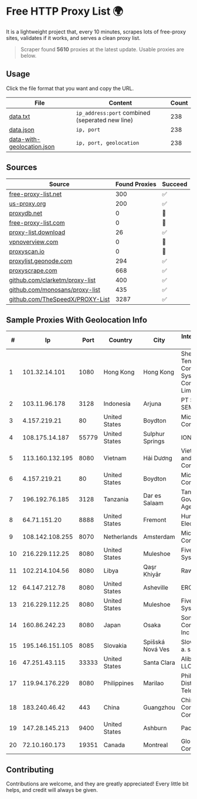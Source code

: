 
# Free HTTP Proxy List 🌍

It is a lightweight project that, every 10 minutes, scrapes lots of free-proxy sites, validates if it works, and serves a clean proxy list.


> Scraper found **5610** proxies at the latest update. Usable proxies are below.

## Usage

Click the file format that you want and copy the URL.


|File|Content|Count|
|----|-------|-----|
|[data.txt](https://raw.githubusercontent.com/themiralay/Proxy-List-World/master/data.txt)|`ip_address:port` combined (seperated new line)|238|
|[data.json](https://raw.githubusercontent.com/themiralay/Proxy-List-World/master/data.json)|`ip, port`|238|
|[data-with-geolocation.json](https://raw.githubusercontent.com/themiralay/Proxy-List-World/master/data-with-geolocation.json)|`ip, port, geolocation`|238|

## Sources

|Source|Found Proxies|Succeed|
|------|-------------|-------|
|[free-proxy-list.net](https://free-proxy-list.net)|300|✅|
|[us-proxy.org](https://www.us-proxy.org)|200|✅|
|[proxydb.net](http://proxydb.net)|0|🚫|
|[free-proxy-list.com](https://free-proxy-list.com/?page=&port=&type%5B%5D=http&type%5B%5D=https&up_time=0&search=Search)|0|🚫|
|[proxy-list.download](https://www.proxy-list.download/HTTP)|26|✅|
|[vpnoverview.com](https://vpnoverview.com/privacy/anonymous-browsing/free-proxy-servers)|0|🚫|
|[proxyscan.io](https://www.proxyscan.io)|0|🚫|
|[proxylist.geonode.com](https://proxylist.geonode.com/api/proxy-list?limit=300&page=1&sort_by=lastChecked&sort_type=desc&protocols=http,https)|294|✅|
|[proxyscrape.com](https://api.proxyscrape.com/v2/?request=displayproxies&protocol=http&timeout=10000&country=all&ssl=all&anonymity=all)|668|✅|
|[github.com/clarketm/proxy-list](https://raw.githubusercontent.com/clarketm/proxy-list/master/proxy-list-raw.txt)|400|✅|
|[github.com/monosans/proxy-list](https://raw.githubusercontent.com/monosans/proxy-list/main/proxies/http.txt)|435|✅|
|[github.com/TheSpeedX/PROXY-List](https://raw.githubusercontent.com/TheSpeedX/PROXY-List/master/http.txt)|3287|✅|


## Sample Proxies With Geolocation Info

|#|Ip|Port|Country|City|Internet Service Provider|
|-|--|----|-------|----|-------------------------|
|1|101.32.14.101|1080|Hong Kong|Hong Kong|Shenzhen Tencent Computer Systems Company Limited|
|2|103.11.96.178|3128|Indonesia|Arjuna|PT SKYLINE SEMESTA|
|3|4.157.219.21|80|United States|Boydton|Microsoft Corporation|
|4|108.175.14.187|55779|United States|Sulphur Springs|IONOS SE|
|5|113.160.132.195|8080|Vietnam|Hải Dương|VietNam Post and Telecom Corporation|
|6|4.157.219.21|80|United States|Boydton|Microsoft Corporation|
|7|196.192.76.185|3128|Tanzania|Dar es Salaam|Tanzania e-Government Agency|
|8|64.71.151.20|8888|United States|Fremont|Hurricane Electric LLC|
|9|108.142.108.255|8070|Netherlands|Amsterdam|Microsoft Corporation|
|10|216.229.112.25|8080|United States|Muleshoe|Five Area Systems, LLC|
|11|102.214.104.56|8080|Libya|Qaşr Khiyār|Rawafed|
|12|64.147.212.78|8080|United States|Asheville|ERC Broadband|
|13|216.229.112.25|8080|United States|Muleshoe|Five Area Systems, LLC|
|14|160.86.242.23|8080|Japan|Osaka|Sony Network Communications Inc|
|15|195.146.151.105|8085|Slovakia|Spišská Nová Ves|Slovak Telecom, a. s.|
|16|47.251.43.115|33333|United States|Santa Clara|Alibaba Cloud LLC|
|17|119.94.176.229|8080|Philippines|Marilao|Philippine Long Distance Telephone Co.|
|18|183.240.46.42|443|China|Guangzhou|China Mobile Communications Corporation|
|19|147.28.145.213|9400|United States|Ashburn|Packet Host, Inc.|
|20|72.10.160.173|19351|Canada|Montreal|GloboTech Communications|



## Contributing

Contributions are welcome, and they are greatly appreciated! Every
little bit helps, and credit will always be given.

